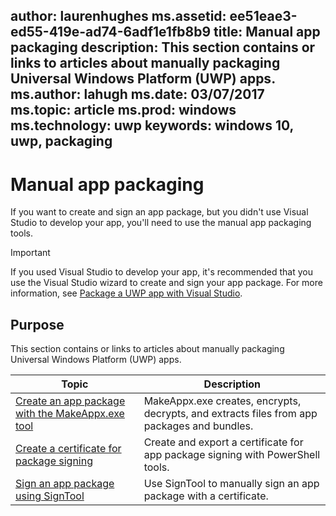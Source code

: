 author: laurenhughes
ms.assetid: ee51eae3-ed55-419e-ad74-6adf1e1fb8b9
title: Manual app packaging
description: This section contains or links to articles about manually packaging Universal Windows Platform (UWP) apps.
ms.author: lahugh
ms.date: 03/07/2017
ms.topic: article
ms.prod: windows
ms.technology: uwp
keywords: windows 10, uwp, packaging
---

# Manual app packaging

If you want to create and sign an app package, but you didn't use Visual Studio to develop your app, you'll need to use the manual app packaging tools.

> [!IMPORTANT] 
> If you used Visual Studio to develop your app, it's recommended that you use the Visual Studio wizard to create and sign your app package. For more information, see [Package a UWP app with Visual Studio](https://msdn.microsoft.com/windows/uwp/packaging/packaging-uwp-apps).

## Purpose

This section contains or links to articles about manually packaging Universal Windows Platform (UWP) apps.

| Topic | Description |
|-------|-------------|
| [Create an app package with the MakeAppx.exe tool](create-app-package-with-makeappx-tool.md) | MakeAppx.exe creates, encrypts, decrypts, and extracts files from app packages and bundles. |
| [Create a certificate for package signing](create-certificate-package-signing.md) | Create and export a certificate for app package signing with PowerShell tools. |
| [Sign an app package using SignTool](sign-app-package-using-signtool.md) | Use SignTool to manually sign an app package with a certificate. |